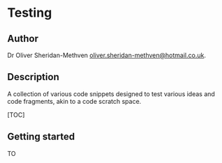 # Testing

## Author

Dr Oliver Sheridan-Methven 
[oliver.sheridan-methven@hotmail.co.uk](mailto:oliver.sheridan-methven@hotmail.co.uk).

## Description

A collection of various code snippets designed to 
test various ideas and code fragments, akin to a code scratch
space. 

[TOC]

## Getting started

TO 
